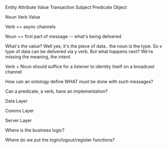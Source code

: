 Entity Attribute Value Transaction
Subject Predicate Object

Noun Verb Value

Verb == async channels

Noun == first part of message -- what's being delivered

What's the value? Well yes, it's the piece of data.. the noun is the
type. So x type of data can be delivered via y verb. But what happens
next? We're missing the meaning, the intent. 

Verb + Noun should suffice for a listener to identity itself on a
broadcast channel

How can an ontology define WHAT must be done with such messages?

Can a predicate, a verb, have an implementation?



Data Layer

Comms Layer

Server Layer

Where is the business logic?

Where do we put the login/logout/register functions?
